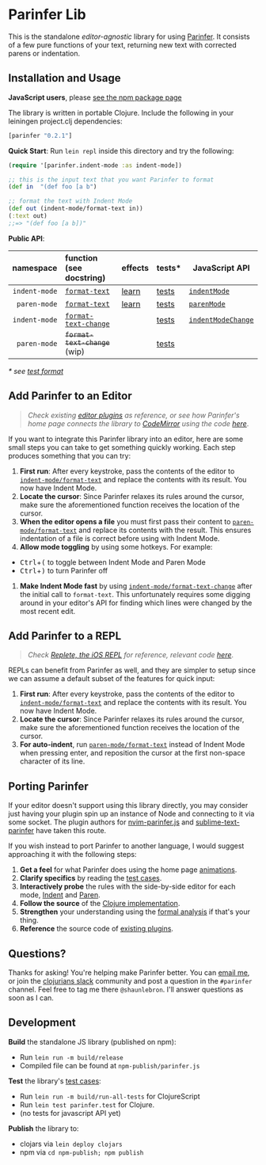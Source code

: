 # Parinfer Lib

This is the standalone _editor-agnostic_ library for using [Parinfer].  It consists
of a few pure functions of your text, returning new text with corrected parens
or indentation.

[Parinfer]:http://shaunlebron.github.io/parinfer/

## Installation and Usage

__JavaScript users__, please [see the npm package page](https://www.npmjs.com/package/parinfer)

The library is written in portable Clojure. Include the following in your leiningen project.clj dependencies:

```clj
[parinfer "0.2.1"]
```

__Quick Start__: Run `lein repl` inside this directory and try the following:

```clj
(require '[parinfer.indent-mode :as indent-mode])

;; this is the input text that you want Parinfer to format
(def in  "(def foo [a b")

;; format the text with Indent Mode
(def out (indent-mode/format-text in))
(:text out)
;;=> "(def foo [a b])"
```

__Public API__:

| namespace     | function (see docstring)                               | effects                 | tests\*                      | JavaScript API       |
|--------------:|:-------------------------------------------------------|-------------------------|------------------------------|----------------------|
| `indent-mode` | [`format-text`][indent-mode/format-text]               | [learn][indent-effects] | [tests][indent-tests]        | [`indentMode`]       |
| `paren-mode`  | [`format-text`][paren-mode/format-text]                | [learn][paren-effects]  | [tests][paren-tests]         | [`parenMode`]        |
| `indent-mode` | [`format-text-change`][indent-mode/format-text-change] |                         | [tests][indent-change-tests] | [`indentModeChange`] |
| `paren-mode`  | ~~`format-text-change`~~ (wip)                         |                         | [tests][paren-change-tests]  |                      |

_\* see [test format][test-format]_

[indent-mode/format-text]:https://github.com/shaunlebron/parinfer/blob/master/lib/src/parinfer/indent_mode.cljc#L424-L446
[indent-mode/format-text-change]:https://github.com/shaunlebron/parinfer/blob/master/lib/src/parinfer/indent_mode.cljc#L448-L481
[paren-mode/format-text]:https://github.com/shaunlebron/parinfer/blob/master/lib/src/parinfer/paren_mode.cljc#L164-L174
[`indentMode`]:https://github.com/shaunlebron/parinfer/blob/master/lib/src/parinfer/api_js.cljs#L34-L40
[`parenMode`]:https://github.com/shaunlebron/parinfer/blob/master/lib/src/parinfer/api_js.cljs#L51-L57
[`indentModeChange`]:https://github.com/shaunlebron/parinfer/blob/master/lib/src/parinfer/api_js.cljs#L42-L49

[test-format]:https://github.com/shaunlebron/parinfer/tree/master/lib/test/parinfer/cases#parinfer-test-cases

[indent-tests]:lib/test/parinfer/cases/indent-mode.md
[paren-tests]:lib/test/parinfer/cases/paren-mode.md
[indent-change-tests]:lib/test/parinfer/cases/indent-mode-change.md
[paren-change-tests]:lib/test/parinfer/cases/paren-mode-change.md

[indent-effects]:http://shaunlebron.github.io/parinfer/#indent-how-it-works
[paren-effects]:http://shaunlebron.github.io/parinfer/#fixing-existing-files

## Add Parinfer to an Editor

> <em>Check existing [editor plugins] as reference, or see how
> Parinfer's home page connects the library to [CodeMirror] using the code
> [here][editor-support]</em>.

[editor plugins]:http://shaunlebron.github.io/parinfer/#editor-plugins
[CodeMirror]:https://codemirror.net/
[editor-support]:https://github.com/shaunlebron/parinfer/blob/master/site/src/parinfer_site/editor_support.cljs

If you want to integrate this Parinfer library into an editor, here are some
small steps you can take to get something quickly working.  Each step produces
something that you can try:

1. __First run__: After every keystroke, pass the contents of the editor to
   [`indent-mode/format-text`][indent-mode/format-text]
   and replace the contents with its result.  You now have Indent Mode.
1. __Locate the cursor__: Since Parinfer relaxes its rules around the cursor,
   make sure the aforementioned function receives the location of the cursor.
1. __When the editor opens a file__ you must first pass their content to
  [`paren-mode/format-text`][paren-mode/format-text] and replace its contents
  with the result.  This ensures indentation of a file is correct before using
  with Indent Mode.
1. __Allow mode toggling__ by using some hotkeys.  For example:
  - <kbd>Ctrl</kbd>+<kbd>(</kbd> to toggle between Indent Mode and Paren Mode
  - <kbd>Ctrl</kbd>+<kbd>)</kbd> to turn Parinfer off
1. __Make Indent Mode fast__ by using
   [`indent-mode/format-text-change`][indent-mode/format-text-change]
   after the initial call to `format-text`.  This unfortunately requires some
   digging around in your editor's API for finding which lines were changed by
   the most recent edit.

## Add Parinfer to a REPL

> <em>Check [Replete, the iOS REPL][replete] for reference, relevant code [here][replete-code]</em>.

[replete]:https://github.com/mfikes/replete
[replete-code]:https://github.com/mfikes/replete/blob/9caccfbd5db447a0eb2f98698d3a98b584310e55/ClojureScript/replete/src/replete/core.cljs#L71-L77

REPLs can benefit from Parinfer as well, and they are simpler to setup since
we can assume a default subset of the features for quick input:

1. __First run__: After every keystroke, pass the contents of the editor to
   [`indent-mode/format-text`][indent-mode/format-text]
   and replace the contents with its result.  You now have Indent Mode.
1. __Locate the cursor__: Since Parinfer relaxes its rules around the cursor,
   make sure the aforementioned function receives the location of the cursor.
1. __For auto-indent__, run
   [`paren-mode/format-text`][paren-mode/format-text]
   instead of Indent Mode when pressing enter, and reposition the cursor
   at the first non-space character of its line.

## Porting Parinfer

If your editor doesn't support using this library directly, you may consider
just having your plugin spin up an instance of Node and connecting to it via
some socket. The plugin authors for [nvim-parinfer.js] and
[sublime-text-parinfer] have taken this route.

[nvim-parinfer.js]:https://github.com/snoe/nvim-parinfer.js
[sublime-text-parinfer]:https://github.com/oakmac/sublime-text-parinfer

If you wish instead to port Parinfer to another language, I would suggest
approaching it with the following steps:

1. __Get a feel__ for what Parinfer does using the home page [animations].
1. __Clarify specifics__ by reading the [test cases].
1. __Interactively probe__ the rules with the side-by-side editor for each mode, [Indent] and [Paren].
1. __Follow the source__ of the [Clojure implementation].
1. __Strengthen__ your understanding using the [formal analysis] if that's your thing.
1. __Reference__ the source code of [existing plugins].

[animations]:http://shaunlebron.github.io/parinfer
[test cases]:https://github.com/shaunlebron/parinfer/tree/master/lib/test/parinfer/cases
[Indent]:http://shaunlebron.github.io/parinfer/#indent-how-it-works
[Paren]:http://shaunlebron.github.io/parinfer/#fixing-existing-files
[Clojure implementation]:https://github.com/shaunlebron/parinfer/tree/master/lib/src/parinfer
[formal analysis]:http://shaunlebron.github.io/parinfer/#mathematical-foundation
[existing plugins]:http://shaunlebron.github.io/parinfer/#editor-plugins

## Questions?

Thanks for asking!  You're helping make Parinfer better.  You can [email me], or join the
[clojurians slack] community and post a question in the `#parinfer` channel.
Feel free to tag me there `@shaunlebron`.  I'll answer questions as soon
as I can.

[email me]:shaunewilliams@gmail.com
[clojurians slack]:http://clojurians.net/

## Development

__Build__ the standalone JS library (published on npm):

- Run `lein run -m build/release`
- Compiled file can be found at `npm-publish/parinfer.js`

__Test__ the library's [test cases]:

- Run `lein run -m build/run-all-tests` for ClojureScript
- Run `lein test parinfer.test` for Clojure.
- (no tests for javascript API yet)

[test cases]:test/parinfer/cases

__Publish__ the library to:

- clojars via `lein deploy clojars`
- npm via `cd npm-publish; npm publish`

